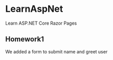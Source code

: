 # LearnAspNet
Learn ASP.NET Core Razor Pages

## Homework1
We added a form to submit name and greet user
